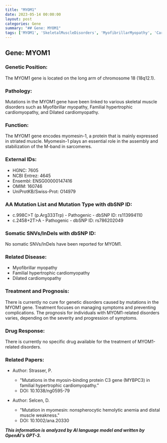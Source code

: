 ```yaml
---
title: "MYOM1"
date: 2023-05-14 00:00:00
layout: post
categories: Gene
summary: "## Gene: MYOM1"
tags: ['MYOM1', 'SkeletalMuscleDisorders', 'MyofibrillarMyopathy', 'Cardiomyopathy', 'Mband', 'GeneticMutation', 'Prognosis', 'Treatment']
---
```


## Gene: MYOM1

### Genetic Position:
The MYOM1 gene is located on the long arm of chromosome 18 (18q12.1).

### Pathology:
Mutations in the MYOM1 gene have been linked to various skeletal muscle disorders such as Myofibrillar myopathy, Familial hypertrophic cardiomyopathy, and Dilated cardiomyopathy. 

### Function:
The MYOM1 gene encodes myomesin-1, a protein that is mainly expressed in striated muscle. Myomesin-1 plays an essential role in the assembly and stabilization of the M-band in sarcomeres.

### External IDs: 
- HGNC: 7605
- NCBI Entrez: 4645
- Ensembl: ENSG00000147416
- OMIM: 160746
- UniProtKB/Swiss-Prot: O14979

### AA Mutation List and Mutation Type with dbSNP ID:
- c.998C>T (p.Arg333Trp) - Pathogenic - dbSNP ID: rs113994110
- c.2458+2T>A - Pathogenic - dbSNP ID: rs786202049

### Somatic SNVs/InDels with dbSNP ID:
No somatic SNVs/InDels have been reported for MYOM1.

### Related Disease:
- Myofibrillar myopathy
- Familial hypertrophic cardiomyopathy
- Dilated cardiomyopathy

### Treatment and Prognosis:
There is currently no cure for genetic disorders caused by mutations in the MYOM1 gene. Treatment focuses on managing symptoms and preventing complications. 
The prognosis for individuals with MYOM1-related disorders varies, depending on the severity and progression of symptoms.

### Drug Response:
There is currently no specific drug available for the treatment of MYOM1-related disorders.

### Related Papers:
- Author: Strasser, P.
  - "Mutations in the myosin-binding protein C3 gene (MYBPC3) in familial hypertrophic cardiomyopathy."
  - DOI: 10.1038/ng0595-79
  
- Author: Selcen, D.
  - "Mutation in myomesin: nonspherocytic hemolytic anemia and distal muscle weakness."
  - DOI: 10.1002/ana.20330

**_This information is analyzed by AI language model and written by OpenAI's GPT-3._**